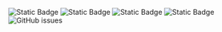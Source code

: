 ![Static Badge](https://img.shields.io/badge/blacklists-60-000000) ![Static Badge](https://img.shields.io/badge/blacklisted-2816626-cc0000) ![Static Badge](https://img.shields.io/badge/whitelisted-2243-00CC00) ![Static Badge](https://img.shields.io/badge/streaming_blacklist-28107-000000) ![GitHub issues](https://img.shields.io/github/issues/fabriziosalmi/blacklists)
